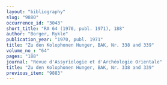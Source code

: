 ```yaml
---
layout: "bibliography"
slug: "9880"
occurrence_id: "3043"
short_title: "RA 64 (1970, publ. 1971), 188"
author: "Borger, Rykle"
publication_year: "1970, publ. 1971"
title: "Zu den Kolophonen Hunger, BAK, Nr. 338 and 339"
volume_no_: "64"
pages: "188"
journal: "Revue d'Assyriologie et d'Archéologie Orientale"
title: "Zu den Kolophonen Hunger, BAK, Nr. 338 and 339"
previous_item: "9883"
---
```

